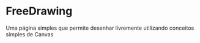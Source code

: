 # FreeDrawing
Uma página simples que permite desenhar livremente utilizando conceitos simples de Canvas
